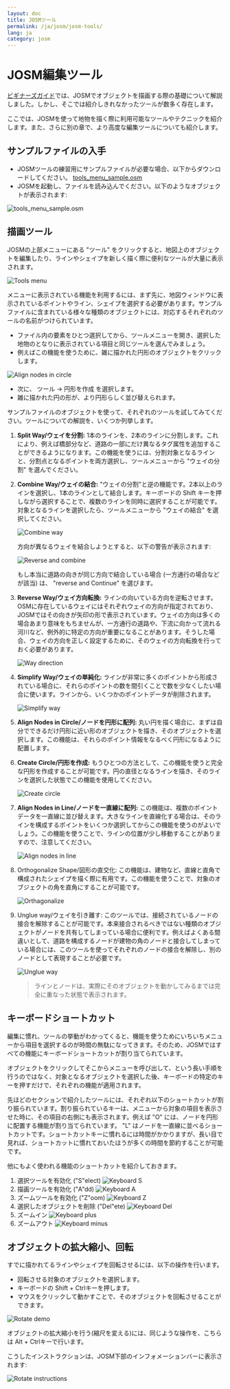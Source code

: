 ```yaml
---
layout: doc
title: JOSMツール
permalink: /ja/josm/josm-tools/
lang: ja
category: josm
---
```


JOSM編集ツール
==================
[ビギナーズガイド](/ja/beginner)では、JOSMでオブジェクトを描画する際の基礎について解説しました。しかし、そこでは紹介しきれなかったツールが数多く存在します。

ここでは、JOSMを使って地物を描く際に利用可能なツールやテクニックを紹介します。また、さらに別の章で、より高度な編集ツールについても紹介します。

サンプルファイルの入手
-------------------
-   JOSMツールの練習用にサンプルファイルが必要な場合、以下からダウンロードしてください。 [tools_menu_sample.osm](/files/tools_menu_sample.osm)
-   JOSMを起動し、ファイルを読み込んでください。以下のようなオブジェクトが表示されます:

![tools_menu_sample.osm][]

描画ツール
-------------
JOSMの上部メニューにある "ツール" をクリックすると、地図上のオブジェクトを編集したり、ラインやシェイプを新しく描く際に便利なツールが大量に表示されます。

![Tools menu][]

メニューに表示されている機能を利用するには、まず先に、地図ウィンドウに表示されているポイントやライン、シェイプを選択する必要があります。サンプルファイルに含まれている様々な種類のオブジェクトには、対応するそれぞれのツールの名前がつけられています。

-   ファイル内の要素をひとつ選択してから、ツールメニューを開き、選択した地物のとなりに表示されている項目と同じツールを選んでみましょう。
-   例えばこの機能を使うために、雑に描かれた円形のオブジェクトをクリックします。

![Align nodes in circle][]

-   次に、 ツール -> 円形を作成 を選択します。
-   雑に描かれた円の形が、より円形らしく並び替えられます。

サンプルファイルのオブジェクトを使って、それぞれのツールを試してみてください。ツールについての解説を、いくつか列挙します。

1.  **Split Way/ウェイを分割:** 1本のラインを、2本のラインに分割します。これにより、例えば橋部分など、道路の一部にだけ異なるタグ属性を追加することができるようになります。この機能を使うには、分割対象となるラインと、分割点となるポイントを両方選択し、ツールメニューから "ウェイの分割" を選んでください。

2.  **Combine Way/ウェイの結合:** "ウェイの分割"と逆の機能です。2本以上のラインを選択し、1本のラインとして結合します。キーボードの Shift キーを押しながら選択することで、複数のラインを同時に選択することが可能です。対象となるラインを選択したら、ツールメニューから "ウェイの結合" を選択してください。

    ![Combine way][]

    方向が異なるウェイを結合しようとすると、以下の警告が表示されます:

    ![Reverse and combine][]

    もし本当に道路の向きが同じ方向で結合している場合 (一方通行の場合などが該当) は、 "reverse and Continue" を選びます。

3.  **Reverse Way/ウェイ方向転換:** ラインの向いている方向を逆転させます。OSMに存在しているウェイにはそれぞれウェイの方向が指定されており、JOSMではその向きが矢印の形で表示されています。ウェイの方向は多くの場合あまり意味をもちませんが、一方通行の道路や、下流に向かって流れる河川など、例外的に特定の方向が重要になることがあります。そうした場合、ウェイの方向を正しく設定するために、そのウェイの方向転換を行っておく必要があります。

    ![Way direction][]

4.  **Simplify Way/ウェイの単純化:** ラインが非常に多くのポイントから形成されている場合に、それらのポイントの数を間引くことで数を少なくしたい場合に使います。ラインから、いくつかのポイントデータが削除されます。

    ![Simplify way][]

5.  **Align Nodes in Circle/ノードを円形に配列:** 丸い円を描く場合に、まずは自分でできるだけ円形に近い形のオブジェクトを描き、そのオブジェクトを選択します。この機能は、それらのポイント情報をなるべく円形になるように配置します。

6.  **Create Circle/円形を作成:** もうひとつの方法として、この機能を使うと完全な円形を作成することが可能です。円の直径となるラインを描き、そのラインを選択した状態でこの機能を使用してください。

    ![Create circle][]

7.  **Align Nodes in Line/ノードを一直線に配列:** この機能は、複数のポイントデータを一直線に並び替えます。大きなラインを直線化する場合は、そのラインを構成するポイントをいくつか選択してからこの機能を使うのがよいでしょう。この機能を使うことで、ラインの位置が少し移動することがありますので、注意してください。

    ![Align nodes in line][]

8.  Orthogonalize Shape/図形の直交化: この機能は、建物など、直線と直角で構成されたシェイプを描く際に有用です。この機能を使うことで、対象のオブジェクトの角を直角にすることが可能です。

    ![Orthagonalize][]

9.  Unglue way/ウェイを引き離す: このツールでは、接続されているノードの接合を解除することが可能です。本来接合されるべきではない種類のオブジェクトがノードを共有してしまっている場合に便利です。例えばよくある間違いとして、道路を構成するノードが建物の角のノードと接合してしまっている場合には、このツールを使ってそれぞれのノードの接合を解除し、別のノードとして表現することが必要です。

    ![Unglue way][]

    > ラインとノードは、実際にそのオブジェクトを動かしてみるまでは完全に重なった状態で表示されます。

キーボードショートカット
------------------
編集に慣れ、ツールの挙動がわかってくると、機能を使うためにいちいちメニューから項目を選択するのが時間の無駄になってきます。そのため、JOSMではすべての機能にキーボードショートカットが割り当てられています。

オブジェクトをクリックしてそこからメニューを呼び出して、という長い手順を行うのではなく、対象となるオブジェクトを選択した後、キーボードの特定のキーを押すだけで、それぞれの機能が適用されます。

先ほどのセクションで紹介したツールには、それぞれ以下のショートカットが割り振られています。割り振られているキーは、メニューから対象の項目を表示させた時に、その項目の右側にも表示されます。例えば "O" には、ノードを円形に配置する機能が割り当てられています。 "L" はノードを一直線に並べるショートカットです。ショートカットキーに慣れるには時間がかかりますが、長い目で見れば、ショートカットに慣れておいたほうが多くの時間を節約することが可能です。

他にもよく使われる機能のショートカットを紹介しておきます。


1.  選択ツールを有効化 ("S"elect)
![Keyboard S][]
2.  描画ツールを有効化 ("A"dd)
![Keyboard A][]
3.  ズームツールを有効化 ("Z"oom)
![Keyboard Z][]
4.  選択したオブジェクトを削除 ("Del"ete)
![Keyboard Del][]
5.  ズームイン
![Keyboard plus][]
6.  ズームアウト
![Keyboard minus][]


オブジェクトの拡大縮小、回転
----------------
すでに描かれてるラインやシェイプを回転させるには、以下の操作を行います。

-   回転させる対象のオブジェクトを選択します。
-   キーボードの Shift + Ctrlキーを押します。
-   マウスをクリックして動かすことで、そのオブジェクトを回転させることができます。

![Rotate demo][]

オブジェクトの拡大縮小を行う(縮尺を変える)には、同じような操作を、こちらは Alt + Ctrlキーで行います。

こうしたインストラクションは、JOSM下部のインフォメーションバーに表示されます:

![Rotate instructions][]

[tools_menu_sample.osm]: /images/jp/editing/josm-tools/tools-menu-sample-file.png
[Tools menu]: /images/jp/editing/josm-tools/tools-menu.png
[Align nodes in circle]: /images/jp/editing/josm-tools/align-nodes-in-circle.png
[Combine way]: /images/jp/editing/josm-tools/combine-way.png
[Reverse and combine]: /images/jp/editing/josm-tools/reverse-and-combine.png
[Way direction]: /images/jp/editing/josm-tools/way-direction.png
[Simplify way]: /images/jp/editing/josm-tools/simplify-way.png
[Create circle]: /images/jp/editing/josm-tools/create-circle.png
[Align nodes in line]: /images/jp/editing/josm-tools/align-nodes-in-line.png
[Orthagonalize]: /images/jp/editing/josm-tools/orthagonalize.png
[Unglue way]: /images/jp/editing/josm-tools/unglue-way.png
[Keyboard S]: /images/jp/editing/josm-tools/keyboard-s.png
[Keyboard A]: /images/jp/editing/josm-tools/keyboard-a.png
[Keyboard Z]: /images/jp/editing/josm-tools/keyboard-z.png
[Keyboard Del]: /images/jp/editing/josm-tools/keyboard-del.png
[Keyboard plus]: /images/jp/editing/josm-tools/keyboard-plus.png
[Keyboard minus]: /images/jp/editing/josm-tools/keyboard-minus.png
[Rotate demo]: /images/jp/editing/josm-tools/rotate-demo.png
[Rotate instructions]: /images/jp/editing/josm-tools/rotate-instructions.png
